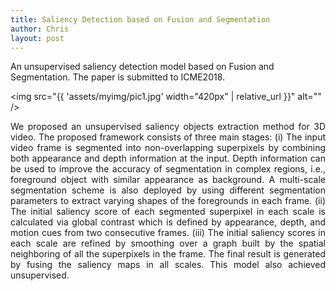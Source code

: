 ```yaml
---
title: Saliency Detection based on Fusion and Segmentation
author: Chris
layout: post
---
```


An unsupervised saliency detection model based on Fusion and Segmentation. 
The paper is submitted to ICME2018.


<span class="image left"><img src="{{ 'assets/myimg/pic1.jpg' width="420px"  | relative_url }}" alt="" /></span>

<p style="text-align:justify">
We proposed an unsupervised saliency objects extraction method for 3D video. The proposed framework consists of three main stages: (i) The input video frame is segmented into non-overlapping superpixels by combining both appearance and depth information at the input. Depth information can be used to improve the accuracy of segmentation in complex regions, i.e., foreground object with similar appearance as background. A multi-scale segmentation scheme is also deployed by using different segmentation parameters to extract varying shapes of the foregrounds in each frame. (ii) The initial saliency score of each segmented superpixel in each scale is calculated via global contrast which is defined by appearance, depth, and motion cues from two consecutive frames. (iii) The initial saliency scores in each scale are refined by smoothing over a graph built by the spatial neighboring of all the superpixels in the frame. The final result is generated by fusing the saliency maps in all scales. This model also achieved unsupervised.
</p>
